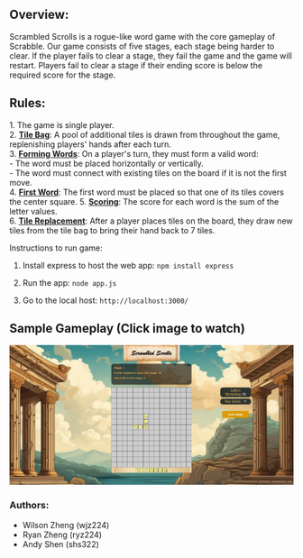 <h2>Overview: </h2>
Scrambled Scrolls is a rogue-like word game with the core gameplay of Scrabble. Our game consists of five stages, each stage being harder to clear. If the player fails to clear a stage, they fail the game and the game will restart. Players fail to clear a stage if their ending score is below the required score for the stage.

<h2>Rules:  </h2>
    1. The game is single player.<br>
    2. <b><u>Tile Bag</u></b>: A pool of additional tiles is drawn from throughout the game, replenishing players' hands after each turn.<br>
    3. <b><u>Forming Words</u></b>: On a player's turn, they must form a valid word:<br>
        - The word must be placed horizontally or vertically.<br>
        - The word must connect with existing tiles on the board if it is not the first move.<br>
    4. <b><u>First Word</u></b>: The first word must be placed so that one of its tiles covers the center square.
    5. <b><u>Scoring</u></b>: The score for each word is the sum of the letter values.<br>
    6. <b><u>Tile Replacement</u></b>: After a player places tiles on the board, they draw new tiles from the tile bag to bring their hand back to 7 tiles.<br>

Instructions to run game:

1. Install express to host the web app:
`npm install express`

2. Run the app:
`node app.js`

3. Go to the local host:
`http://localhost:3000/`




<h2>Sample Gameplay (Click image to watch)</h2>

[![Click to Watch Demo](https://github.com/wjz224/Scramble-Scrolls/blob/main/ScrambleScroll.png)](https://drive.google.com/file/d/1V8X95Hx8t6yBzF3JySJcWmfTowHCVRlY/view?usp=drive_link)

<h3> Authors: </h3>
<ul>
    <li>Wilson Zheng (wjz224) </li>
    <li>Ryan Zheng (ryz224) </li>
    <li>Andy Shen (shs322) </li>
</ul>
